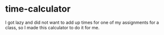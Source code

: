 # time-calculator
I got lazy and did not want to add up times for one of my assignments for a class, so I made this calculator to do it for me.
